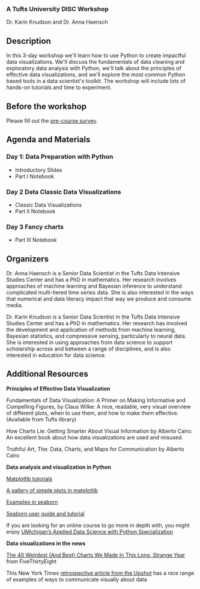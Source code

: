 ### A Tufts University DISC Workshop

Dr. Karin Knudson and Dr. Anna Haensch

## Description

In this 3-day workshop we'll learn how to use Python to create impactful data visualizations.  We'll discuss the fundamentals of data cleaning and exploratory data analysis with Python, we'll talk about the principles of effective data visualizations, and we'll explore the most common Python based tools in a data scientist's toolkit.  The workshop will include lots of hands-on tutorials and time to experiment.


## Before the workshop

Please fill out the [pre-course survey](https://docs.google.com/forms/d/e/1FAIpQLSdiIwO-LZ0hEpLci5WIEjdLEedqChE0FzFWPm3-fXqegWJtcw/viewform?usp=sf_link).

## Agenda and Materials
### Day 1: Data Preparation with Python
<ul>
<li> Introductory Slides </li>
<li> Part I Notebook </li>
</ul>

### Day 2 Data Classic Data Visualizations 
<ul>
<li> Classic Data Visualizations </li>
<li> Part II Notebook </li>
</ul>

### Day 3 Fancy charts
<ul>
<li> Part III Notebook </li>
</ul>


## Organizers

Dr. Anna Haensch is a Senior Data Scientist in the Tufts Data Intensive Studies Center and has a PhD in mathematics.  Her research involves approaches of machine learning and Bayesian inference to understand complicated multi-tiered time series data. She is also interested in the ways that numerical and data literacy impact that way we produce and consume media.

Dr. Karin Knudson is a Senior Data Scientist in the Tufts Data Intensive Studies Center and has a PhD in mathematics.  Her research has involved the development and application of methods from machine learning, Bayesian statistics, and compressive sensing, particularly to neural data. She is interested in using approaches from data science to support scholarship across and between a range of disciplines, and is also interested in education for data science. 

## Additional Resources

**Principles of Effective Data Visualization**

Fundamentals of Data Visualization: A Primer on Making Informative and Compelling Figures, by Claus Wilke: A nice, readable, very visual overview of different plots, when to use them, and how to make them effective. (Available from Tufts library)

How Charts Lie: Getting Smarter About Visual Information by Alberto Cairo: An excellent book about how data visualizations are used and misused.

Truthful Art, The: Data, Charts, and Maps for Communication by Alberto Cairo

**Data analysis and visualization in Python**

[Matplotlib tutorials](https://matplotlib.org/stable/tutorials/index.html)

[A gallery of simple plots in matplotlib](https://matplotlib.org/stable/tutorials/introductory/sample_plots.html#sphx-glr-tutorials-introductory-sample-plots-py)

[Examples in seaborn](https://seaborn.pydata.org/examples/index.html)

[Seaborn user guide and tutorial](https://seaborn.pydata.org/tutorial.html)

If you are looking for an online course to go more in depth with, you might enjoy [UMichigan’s Applied Data Science with Python Specialization](https://www.coursera.org/specializations/data-science-python)

**Data visualizations in the news**

[The 40 Weirdest (And Best) Charts We Made In This Long, Strange Year](https://fivethirtyeight.com/features/the-40-weirdest-and-best-charts-we-made-in-2020/) from FiveThirtyEight

This New York Times [retrospective article from the Upshot](https://www.nytimes.com/interactive/2019/04/22/upshot/upshot-at-five-years.html) has a nice range of examples of ways to communicate visually about data

